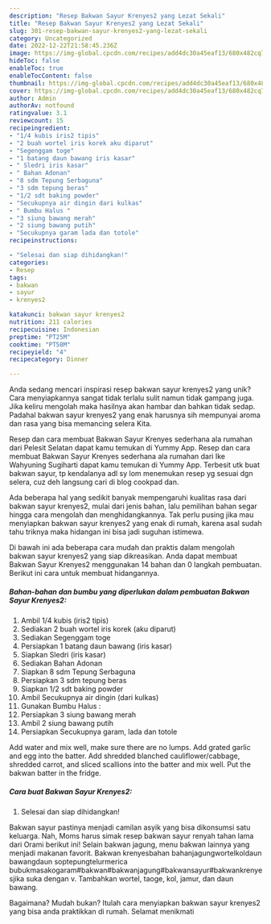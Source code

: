 ```yaml
---
description: "Resep Bakwan Sayur Krenyes2 yang Lezat Sekali"
title: "Resep Bakwan Sayur Krenyes2 yang Lezat Sekali"
slug: 301-resep-bakwan-sayur-krenyes2-yang-lezat-sekali
category: Uncategorized
date: 2022-12-22T21:58:45.236Z
image: https://img-global.cpcdn.com/recipes/add4dc30a45eaf13/680x482cq70/bakwan-sayur-krenyes2-foto-resep-utama.jpg
hideToc: false
enableToc: true
enableTocContent: false
thumbnail: https://img-global.cpcdn.com/recipes/add4dc30a45eaf13/680x482cq70/bakwan-sayur-krenyes2-foto-resep-utama.jpg
cover: https://img-global.cpcdn.com/recipes/add4dc30a45eaf13/680x482cq70/bakwan-sayur-krenyes2-foto-resep-utama.jpg
author: Admin
authorAv: notfound
ratingvalue: 3.1
reviewcount: 15
recipeingredient:
- "1/4 kubis iris2 tipis"
- "2 buah wortel iris korek aku diparut"
- "Segenggam toge"
- "1 batang daun bawang iris kasar"
- " Sledri iris kasar"
- " Bahan Adonan"
- "8 sdm Tepung Serbaguna"
- "3 sdm tepung beras"
- "1/2 sdt baking powder"
- "Secukupnya air dingin dari kulkas"
- " Bumbu Halus "
- "3 siung bawang merah"
- "2 siung bawang putih"
- "Secukupnya garam lada dan totole"
recipeinstructions:

- "Selesai dan siap dihidangkan!"
categories:
- Resep
tags:
- bakwan
- sayur
- krenyes2

katakunci: bakwan sayur krenyes2 
nutrition: 211 calories
recipecuisine: Indonesian
preptime: "PT25M"
cooktime: "PT58M"
recipeyield: "4"
recipecategory: Dinner

---
```





Anda sedang mencari inspirasi resep bakwan sayur krenyes2 yang unik? Cara menyiapkannya sangat tidak terlalu sulit namun tidak gampang juga. Jika keliru mengolah maka hasilnya akan hambar dan bahkan tidak sedap. Padahal bakwan sayur krenyes2 yang enak harusnya sih mempunyai aroma dan rasa yang bisa memancing selera Kita.





Resep dan cara membuat Bakwan Sayur Krenyes sederhana ala rumahan dari Pelesit Selatan dapat kamu temukan di Yummy App. Resep dan cara membuat Bakwan Sayur Krenyes sederhana ala rumahan dari Ike Wahyuning Sugiharti dapat kamu temukan di Yummy App. Terbesit utk buat bakwan sayur, tp kendalanya adl sy lom menemukan resep yg sesuai dgn selera, cuz deh langsung cari di blog cookpad dan.

Ada beberapa hal yang sedikit banyak mempengaruhi kualitas rasa dari bakwan sayur krenyes2, mulai dari jenis bahan, lalu pemilihan bahan segar hingga cara mengolah dan menghidangkannya. Tak perlu pusing jika mau menyiapkan bakwan sayur krenyes2 yang enak di rumah, karena asal sudah tahu triknya maka hidangan ini bisa jadi suguhan istimewa.






Di bawah ini ada beberapa cara mudah dan praktis dalam mengolah bakwan sayur krenyes2 yang siap dikreasikan. Anda dapat membuat Bakwan Sayur Krenyes2 menggunakan 14 bahan dan 0 langkah pembuatan. Berikut ini cara untuk membuat hidangannya.

<!--inarticleads1-->

##### Bahan-bahan dan bumbu yang diperlukan dalam pembuatan Bakwan Sayur Krenyes2:

1. Ambil 1/4 kubis (iris2 tipis)
1. Sediakan 2 buah wortel iris korek (aku diparut)
1. Sediakan Segenggam toge
1. Persiapkan 1 batang daun bawang (iris kasar)
1. Siapkan  Sledri (iris kasar)
1. Sediakan  Bahan Adonan
1. Siapkan 8 sdm Tepung Serbaguna
1. Persiapkan 3 sdm tepung beras
1. Siapkan 1/2 sdt baking powder
1. Ambil Secukupnya air dingin (dari kulkas)
1. Gunakan  Bumbu Halus :
1. Persiapkan 3 siung bawang merah
1. Ambil 2 siung bawang putih
1. Persiapkan Secukupnya garam, lada dan totole


Add water and mix well, make sure there are no lumps. Add grated garlic and egg into the batter. Add shredded blanched cauliflower/cabbage, shredded carrot, and sliced scallions into the batter and mix well. Put the bakwan batter in the fridge. 

<!--inarticleads2-->

##### Cara buat Bakwan Sayur Krenyes2:


1. Selesai dan siap dihidangkan!

Bakwan sayur pastinya menjadi camilan asyik yang bisa dikonsumsi satu keluarga. Nah, Moms harus simak resep bakwan sayur renyah tahan lama dari Orami berikut ini! Selain bakwan jagung, menu bakwan lainnya yang menjadi makanan favorit. Bakwan krenyesbahan bahanjagungwortelkoldaun bawangdaun soptepungtelurmerica bubukmasakogaram#bakwan#bakwanjagung#bakwansayur#bakwankrenyesjika suka dengan v. Tambahkan wortel, taoge, kol, jamur, dan daun bawang. 

Bagaimana? Mudah bukan? Itulah cara menyiapkan bakwan sayur krenyes2 yang bisa anda praktikkan di rumah. Selamat menikmati
